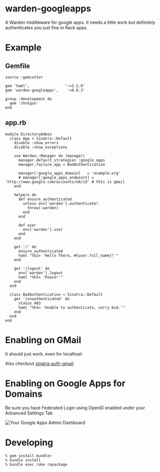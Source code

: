 warden-googleapps
=================

A Warden middleware for google apps.  It needs a little work but definitely authenticates you just fine in Rack apps.

Example
=======
Gemfile
-------
    source :gemcutter

    gem 'haml',                '~>2.2.0'
    gem 'warden-googleapps',    '=0.0.3'

    group :development do
      gem 'shotgun'
    end

app.rb
------
    module DirectoryAdmin
      class App < Sinatra::Default
        disable :show_errors
        disable :show_exceptions

        use Warden::Manager do |manager|
          manager.default_strategies :google_apps
          manager.failure_app = BadAuthentication

          manager[:google_apps_domain]   = 'example.org'
          # manager[:google_apps_endpoint] = 'http://www.google.com/accounts/o8/id' # this is gmail
        end

        helpers do
          def ensure_authenticated
            unless env['warden'].authenticate!
              throw(:warden)
            end
          end

          def user
            env['warden'].user
          end
        end

        get '/' do
          ensure_authenticated
          haml "%h2= 'Hello There, #{user.full_name}!'"
        end

        get '/logout' do
          env['warden'].logout
          haml "%h2= 'Peace!'"
        end
      end

      class BadAuthentication < Sinatra::Default
        get '/unauthenticated' do
          status 403
          haml "%h3= 'Unable to authenticate, sorry bud.'"
        end
      end
    end

Enabling on GMail
==================
It should just work, even for localhost.

Also checkout [sinatra-auth-gmail](http://github.com/atmos/sinatra-auth-gmail).

Enabling on Google Apps for Domains
===================================
Be sure you have Federated Login using OpenID enabled under your Advanced Settings Tab

![Your Google Apps Admin Dashboard](http://img.skitch.com/20100103-cdjtbyyw2xsbwya92r6gcd47hr.jpg "Check the box to enable")

Developing
==========
    % gem install bundler
    % bundle install
    % bundle exec rake repackage
